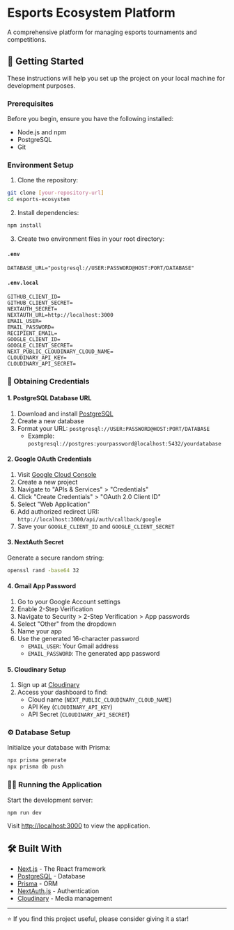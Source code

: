 # Esports Ecosystem Platform

A comprehensive platform for managing esports tournaments and competitions.

## 🚀 Getting Started

These instructions will help you set up the project on your local machine for development purposes.

### Prerequisites

Before you begin, ensure you have the following installed:
- Node.js and npm
- PostgreSQL
- Git

### Environment Setup

1. Clone the repository:
```bash
git clone [your-repository-url]
cd esports-ecosystem
```

2. Install dependencies:
```bash
npm install
```

3. Create two environment files in your root directory:

#### `.env`
```env
DATABASE_URL="postgresql://USER:PASSWORD@HOST:PORT/DATABASE"
```

#### `.env.local`
```env
GITHUB_CLIENT_ID=
GITHUB_CLIENT_SECRET=
NEXTAUTH_SECRET=
NEXTAUTH_URL=http://localhost:3000
EMAIL_USER=
EMAIL_PASSWORD=
RECIPIENT_EMAIL=
GOOGLE_CLIENT_ID=
GOOGLE_CLIENT_SECRET=
NEXT_PUBLIC_CLOUDINARY_CLOUD_NAME=
CLOUDINARY_API_KEY=
CLOUDINARY_API_SECRET=
```

### 🔑 Obtaining Credentials

#### 1. PostgreSQL Database URL
1. Download and install [PostgreSQL](https://postgresql.org)
2. Create a new database
3. Format your URL: `postgresql://USER:PASSWORD@HOST:PORT/DATABASE`
   - Example: `postgresql://postgres:yourpassword@localhost:5432/yourdatabase`

#### 2. Google OAuth Credentials
1. Visit [Google Cloud Console](https://console.cloud.google.com/)
2. Create a new project
3. Navigate to "APIs & Services" > "Credentials"
4. Click "Create Credentials" > "OAuth 2.0 Client ID"
5. Select "Web Application"
6. Add authorized redirect URI: `http://localhost:3000/api/auth/callback/google`
7. Save your `GOOGLE_CLIENT_ID` and `GOOGLE_CLIENT_SECRET`

#### 3. NextAuth Secret
Generate a secure random string:
```bash
openssl rand -base64 32
```

#### 4. Gmail App Password
1. Go to your Google Account settings
2. Enable 2-Step Verification
3. Navigate to Security > 2-Step Verification > App passwords
4. Select "Other" from the dropdown
5. Name your app
6. Use the generated 16-character password
   - `EMAIL_USER`: Your Gmail address
   - `EMAIL_PASSWORD`: The generated app password

#### 5. Cloudinary Setup
1. Sign up at [Cloudinary](https://cloudinary.com)
2. Access your dashboard to find:
   - Cloud name (`NEXT_PUBLIC_CLOUDINARY_CLOUD_NAME`)
   - API Key (`CLOUDINARY_API_KEY`)
   - API Secret (`CLOUDINARY_API_SECRET`)

### ⚙️ Database Setup

Initialize your database with Prisma:
```bash
npx prisma generate
npx prisma db push
```

### 🏃‍♂️ Running the Application

Start the development server:
```bash
npm run dev
```

Visit [http://localhost:3000](http://localhost:3000) to view the application.

## 🛠️ Built With

- [Next.js](https://nextjs.org/) - The React framework
- [PostgreSQL](https://www.postgresql.org/) - Database
- [Prisma](https://www.prisma.io/) - ORM
- [NextAuth.js](https://next-auth.js.org/) - Authentication
- [Cloudinary](https://cloudinary.com/) - Media management


---
⭐️ If you find this project useful, please consider giving it a star!